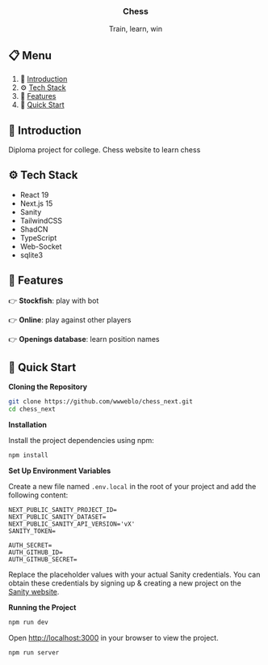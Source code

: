 <div align="center">

<h3 align="center">Chess</h3>

   <div align="center">
   Train, learn, win
    </div>
</div>

## 📋 <a name="table">Menu</a>

1. 🤖 [Introduction](#introduction)
2. ⚙️ [Tech Stack](#tech-stack)
3. 🔋 [Features](#features)
4. 🤸 [Quick Start](#quick-start)

## <a name="introduction">🤖 Introduction</a>
Diploma project for college. Chess website to learn chess


## <a name="tech-stack">⚙️ Tech Stack</a>

- React 19
- Next.js 15
- Sanity
- TailwindCSS
- ShadCN
- TypeScript
- Web-Socket
- sqlite3

## <a name="features">🔋 Features</a>

👉 **Stockfish**: play with bot

👉 **Online**: play against other players

👉 **Openings database**: learn position names

## <a name="quick-start">🤸 Quick Start</a>

**Cloning the Repository**

```bash
git clone https://github.com/wwweblo/chess_next.git
cd chess_next
```

**Installation**

Install the project dependencies using npm:

```bash
npm install
```

**Set Up Environment Variables**

Create a new file named `.env.local` in the root of your project and add the following content:

```env
NEXT_PUBLIC_SANITY_PROJECT_ID=
NEXT_PUBLIC_SANITY_DATASET=
NEXT_PUBLIC_SANITY_API_VERSION='vX'
SANITY_TOKEN=

AUTH_SECRET= 
AUTH_GITHUB_ID=
AUTH_GITHUB_SECRET=
```

Replace the placeholder values with your actual Sanity credentials. You can obtain these credentials by signing up &
creating a new project on the [Sanity website](https://www.sanity.io/).

**Running the Project**

```bash
npm run dev
```

Open [http://localhost:3000](http://localhost:3000) in your browser to view the project.

```bash
npm run server
```
